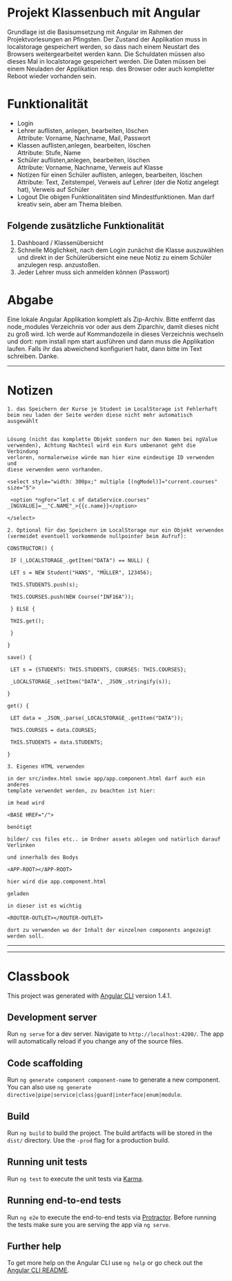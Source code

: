 # Projekt Klassenbuch mit Angular
Grundlage ist die Basisumsetzung mit Angular im Rahmen der Projektvorlesungen an Pfingsten.
Der Zustand der Applikation muss in localstorage gespeichert werden, so dass nach einem Neustart des Browsers weitergearbeitet werden kann.
Die Schuldaten müssen also dieses Mal in localstorage gespeichert werden.
Die Daten müssen bei einem Neuladen der  Applikation resp. des Browser oder auch kompletter Reboot wieder vorhanden sein.
# Funktionalität
* Login
* Lehrer auflisten, anlegen, bearbeiten, löschen  
  Attribute: Vorname, Nachname, Mail, Passwort
* Klassen auflisten,anlegen, bearbeiten, löschen  
  Attribute: Stufe, Name
* Schüler auflisten,anlegen, bearbeiten, löschen  
  Attribute: Vorname, Nachname, Verweis auf Klasse
* Notizen für einen Schüler auflisten, anlegen, bearbeiten, löschen  
  Attribute: Text, Zeitstempel, Verweis auf Lehrer (der die Notiz angelegt hat), Verweis auf Schüler
* Logout
Die obigen Funktionalitäten sind Mindestfunktionen.
Man darf kreativ sein, aber am Thema bleiben.
## Folgende zusätzliche Funktionalität
1. Dashboard / Klassenübersicht
2. Schnelle Möglichkeit, nach dem Login zunächst die Klasse auszuwählen
   und direkt in der Schülerübersicht eine neue Notiz zu einem Schüler anzulegen resp. anzustoßen.
3. Jeder Lehrer muss sich anmelden können (Passwort)

# Abgabe
Eine lokale Angular Applikation komplett als Zip-Archiv.
Bitte entfernt das node_modules Verzeichnis vor oder aus dem Ziparchiv, damit dieses nicht zu groß wird.
Ich werde auf Kommandozeile in dieses Verzeichnis wechseln und dort:
npm install
npm start
ausführen und dann muss die Applikation laufen.
Falls ihr das abweichend konfiguriert habt, dann bitte im Text schreiben. Danke.

---

# Notizen
```
1. das Speichern der Kurse je Student im LocalStorage ist Fehlerhaft
beim neu laden der Seite werden diese nicht mehr automatisch ausgewählt


Lösung (nicht das komplette Objekt sondern nur den Namen bei ngValue
verwenden), Achtung Nachteil wird ein Kurs umbenannt geht die Verbindung
verloren, normalerweise würde man hier eine eindeutige ID verwenden und
diese verwenden wenn vorhanden.

<select style="width: 300px;" multiple [(ngModel)]="current.courses"
size="5">

 <option *ngFor="let c of dataService.courses"
_[NGVALUE]=__"C.NAME"_>{{c.name}}</option>

</select>

2. Optional für das Speichern im LocalStorage nur ein Objekt verwenden
(vermeidet eventuell vorkommende nullpointer beim Aufruf):

CONSTRUCTOR() {

 IF (_LOCALSTORAGE_.getItem("DATA") == NULL) {

 LET s = NEW Student("HANS", "MÜLLER", 123456);

 THIS.STUDENTS.push(s);

 THIS.COURSES.push(NEW Course("INF16A"));

 } ELSE {

 THIS.get();

 }

}

save() {

 LET s = {STUDENTS: THIS.STUDENTS, COURSES: THIS.COURSES};

 _LOCALSTORAGE_.setItem("DATA", _JSON_.stringify(s));

}

get() {

 LET data = _JSON_.parse(_LOCALSTORAGE_.getItem("DATA"));

 THIS.COURSES = data.COURSES;

 THIS.STUDENTS = data.STUDENTS;

}

3. Eigenes HTML verwenden

in der src/index.html sowie app/app.component.html darf auch ein anderes
template verwendet werden, zu beachten ist hier:

im head wird

<BASE HREF="/">

benötigt

bilder/ css files etc.. im Ordner assets ablegen und natürlich darauf
Verlinken

und innerhalb des Bodys

<APP-ROOT></APP-ROOT>

hier wird die app.component.html

geladen

in dieser ist es wichtig

<ROUTER-OUTLET></ROUTER-OUTLET>

dort zu verwenden wo der Inhalt der einzelnen components angezeigt
werden soll.
```

---
---

# Classbook

This project was generated with [Angular CLI](https://github.com/angular/angular-cli) version 1.4.1.

## Development server

Run `ng serve` for a dev server. Navigate to `http://localhost:4200/`. The app will automatically reload if you change any of the source files.

## Code scaffolding

Run `ng generate component component-name` to generate a new component. You can also use `ng generate directive|pipe|service|class|guard|interface|enum|module`.

## Build

Run `ng build` to build the project. The build artifacts will be stored in the `dist/` directory. Use the `-prod` flag for a production build.

## Running unit tests

Run `ng test` to execute the unit tests via [Karma](https://karma-runner.github.io).

## Running end-to-end tests

Run `ng e2e` to execute the end-to-end tests via [Protractor](http://www.protractortest.org/).
Before running the tests make sure you are serving the app via `ng serve`.

## Further help

To get more help on the Angular CLI use `ng help` or go check out the [Angular CLI README](https://github.com/angular/angular-cli/blob/master/README.md).
